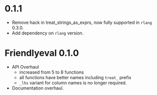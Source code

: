 # 0.1.1
* Remove hack in treat_strings_as_exprs, now fully supported in `rlang` 0.3.0.
* Add dependency on `rlang` version.

# Friendlyeval 0.1.0
* API Overhaul
  - increased from 5 to 8 functions
  - all functions have better names including `treat_` prefix 
  - `_lhs` variant for column names is no longer required.
* Documentation overhaul.



